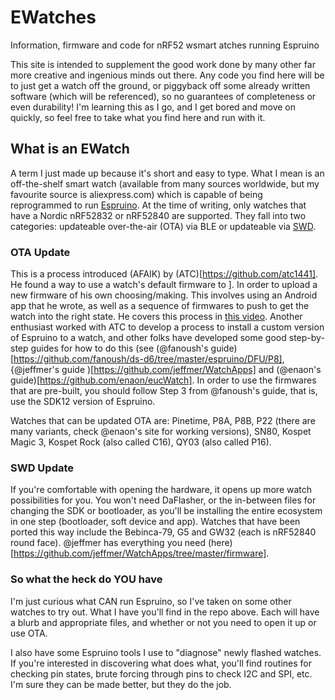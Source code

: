 # EWatches
Information, firmware and code for nRF52 wsmart atches running Espruino

This site is intended to supplement the good work done by many other far more creative and ingenious minds out there. Any code you find here will be to just get a watch off the ground, or piggyback off some already written software (which will be referenced), so no guarantees of completeness or even durability! I'm learning this as I go, and I get bored and move on quickly, so feel free to take what you find here and run with it.

## What is an EWatch
A term I just made up because it's short and easy to type. What I mean is an off-the-shelf smart watch (available from many sources worldwide, but my favourite source is aliexpress.com) which is capable of being reprogrammed to run [Espruino](https://espruino.com). At the time of writing, only watches that have a Nordic nRF52832 or nRF52840 are supported. They fall into two categories: updateable over-the-air (OTA) via BLE or updateable via [SWD](https://developer.arm.com/documentation/ihi0031/a/The-Serial-Wire-Debug-Port--SW-DP-/Introduction-to-the-ARM-Serial-Wire-Debug--SWD--protocol#:~:text=for%20your%20feedback-,Introduction%20to%20the%20ARM%20]Serial%20Wire%20Debug%20(SWD)%20protocol,asynchronously%2C%20for%20minimum%20pin%20count).

### OTA Update
This is a process introduced (AFAIK) by (ATC)[https://github.com/atc1441]. He found a way to use a watch's default firmware to ]. In order to upload a new firmware of his own choosing/making. This involves using an Android app that he wrote, as well as a sequence of firmwares to push to get the watch into the right state. He covers this process in [this video](https://www.youtube.com/watch?v=gUVEz-pxhgg). Another enthusiast worked with ATC to develop a process to install a custom version of Espruino to a watch, and other folks have developed some good step-by-step guides for how to do this (see (@fanoush's guide)[https://github.com/fanoush/ds-d6/tree/master/espruino/DFU/P8], {@jeffmer's guide )[https://github.com/jeffmer/WatchApps] and (@enaon's guide)[https://github.com/enaon/eucWatch]. In order to use the firmwares that are pre-built, you should follow Step 3 from @fanoush's guide, that is, use the SDK12 version of Espruino. 

Watches that can be updated OTA are: Pinetime, P8A, P8B, P22 (there are many variants, check @enaon's site for working versions), SN80, Kospet Magic 3, Kospet Rock (also called C16), QY03 (also called P16). 

### SWD Update
If you're comfortable with opening the hardware, it opens up more watch possibilities for you. You won't need DaFlasher, or the in-between files for changing the SDK or bootloader, as you'll be installing the entire ecosystem in one step (bootloader, soft device and app). Watches that have been ported this way include the Bebinca-79, G5 and GW32 (each is nRF52840 round face). @jeffmer has everything you need (here)[https://github.com/jeffmer/WatchApps/tree/master/firmware].

### So what the heck do YOU have
I'm just curious what CAN run Espruino, so I've taken on some other watches to try out. What I have you'll find in the repo above. Each will have a blurb and appropriate files, and whether or not you need to open it up or use OTA.

I also have some Espruino tools I use to "diagnose" newly flashed watches. If you're interested in discovering what does what, you'll find routines for checking pin states, brute forcing through pins to check I2C and SPI, etc. I'm sure they can be made better, but they do the job.


